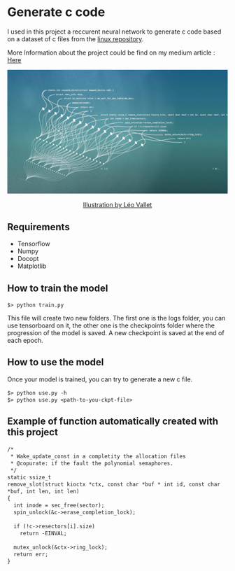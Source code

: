 # Generate c code

I used in this project a reccurent neural network to generate c code based on a dataset of c files from the <a href="https://github.com/torvalds/linux">linux repository</a>.

More Information about the project could be find on my medium article : <a href="https://medium.com/@thibo73800/how-to-train-a-neural-network-to-code-by-itself-a432e8a120df"> Here </a>

<a href="https://medium.com/@thibo73800/how-to-train-a-neural-network-to-code-by-itself-a432e8a120df" ><img src="img/leo_vallet.jpeg" /></a>
<center><a href="https://www.linkedin.com/in/leovallet/">Illustration by Léo Vallet</a></center>

## Requirements

<ul>
<li>Tensorflow</li>
<li>Numpy</li>
<li>Docopt</li>
<li>Matplotlib</li>
</ul>

## How to train the model

 
    $> python train.py

This file will create two new folders. The first one is the logs folder, you can use tensorboard on it, the other one is the checkpoints folder where the progression of the model is saved. A new checkpoint is saved at the end of each epoch.

## How to use the model

Once your model is trained, you can try to generate a new c file.

    $> python use.py -h
    $> python use.py <path-to-you-ckpt-file>

## Example of function automatically created with this project


    /*
     * Wake_update_const in a completity the allocation files
     * @copurate: if the fault the polynomial semaphores.
     */
    static ssize_t
    remove_slot(struct kioctx *ctx, const char *buf * int id, const char *buf, int len, int len)
    {
      int inode = sec_free(sector);
      spin_unlock(&c->erase_completion_lock);

      if (!c->resectors[i].size)
        return -EINVAL;

      mutex_unlock(&ctx->ring_lock);
      return err;
    }
